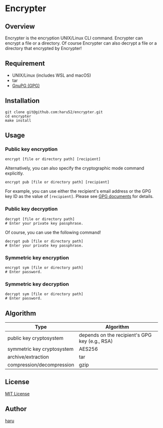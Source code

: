 # Encrypter

## Overview

Encrypter is the encryption UNIX/Linux CLI command. Encrypter can encrypt a file or a directory. Of course Encrypter can also decrypt a file or a directory that encrypted by Encrypter!

## Requirement

- UNIX/Linux (includes WSL and macOS)
- tar
- [GnuPG (GPG)](https://gnupg.org/)

## Installation

```console
git clone git@github.com:haru52/encrypter.git
cd encrypter
make install
```

## Usage

### Public key encryption

```console
encrypt [file or directory path] [recipient]
```

Alternatively, you can also specify the cryptographic mode command explicitly.

```console
encrypt pub [file or directory path] [recipient]
```

For example, you can use either the recipient's email address or the GPG key ID as the value of `[recipient]`. Please see [GPG documents](https://www.gnupg.org/documentation/index.html) for details.

### Public key decryption

```console
decrypt [file or directory path]
# Enter your private key passphrase.
```

Of course, you can use the following command!

```console
decrypt pub [file or directory path]
# Enter your private key passphrase.
```

### Symmetric key encryption

```console
encrypt sym [file or directory path]
# Enter password.
```

### Symmetric key decryption

```console
decrypt sym [file or directory path]
# Enter password.
```

## Algorithm

| Type | Algorithm |
|-|-|
| public key cryptosystem | depends on the recipient's GPG key (e.g., RSA) |
| symmetric key cryptosystem | AES256 |
| archive/extraction | tar |
| compression/decompression | gzip |

## License

[MIT License](LICENSE)

## Author

[haru](https://haru52.com/)
